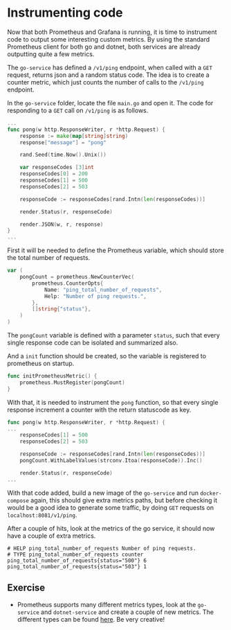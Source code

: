 # Instrumenting code

Now that both Prometheus and Grafana is running, it is time to instrument code
to output some interesting custom metrics. By using the standard Prometheus
client for both go and dotnet, both services are already outputting quite a few
metrics.

The `go-service` has defined a `/v1/ping` endpoint, when called with a `GET`
request, returns json and a random status code. The idea is to create a counter
metric, which just counts the number of calls to the `/v1/ping` endpoint.

In the `go-service` folder, locate the file `main.go` and open it. The code for
responding to a `GET` call on `/v1/ping` is as follows.

```go
...
func pong(w http.ResponseWriter, r *http.Request) {
	response := make(map[string]string)
	response["message"] = "pong"

	rand.Seed(time.Now().Unix())

	var responseCodes [3]int
	responseCodes[0] = 200
	responseCodes[1] = 500
	responseCodes[2] = 503

	responseCode := responseCodes[rand.Intn(len(responseCodes))]

	render.Status(r, responseCode)

	render.JSON(w, r, response)
}
...

```

First it will be needed to define the Prometheus variable, which should store
the total number of requests.

```go
var (
	pongCount = prometheus.NewCounterVec(
		prometheus.CounterOpts{
			Name: "ping_total_number_of_requests",
			Help: "Number of ping requests.",
		},
		[]string{"status"},
	)
)
```

The `pongCount` variable is defined with a parameter `status`, such that every
single response code can be isolated and summarized also.

And a `init` function should be created, so the variable is registered to
prometheus on startup.

```go
func initPrometheusMetric() {
	prometheus.MustRegister(pongCount)
}
```

With that, it is needed to instrument the `pong` function, so that every single
response increment a counter with the return statuscode as key.

```go
func pong(w http.ResponseWriter, r *http.Request) {
...
	responseCodes[1] = 500
	responseCodes[2] = 503

	responseCode := responseCodes[rand.Intn(len(responseCodes))]
	pongCount.WithLabelValues(strconv.Itoa(responseCode)).Inc()

	render.Status(r, responseCode)
...
```

With that code added, build a new image of the `go-service` and run
`docker-compose` again, this should give extra metrics paths, but before
checking it would be a good idea to generate some traffic, by doing `GET`
requests on `localhost:8081/v1/ping`.

After a couple of hits, look at the metrics of the go service, it should now
have a couple of extra metrics.

```
# HELP ping_total_number_of_requests Number of ping requests.
# TYPE ping_total_number_of_requests counter
ping_total_number_of_requests{status="500"} 6
ping_total_number_of_requests{status="503"} 1
```

## Exercise

- Prometheus supports many different metrics types, look at the `go-service` and
  `dotnet-service` and create a couple of new metrics. The different types can
  be found [here](https://prometheus.io/docs/concepts/metric_types/). Be very
  creative! 
